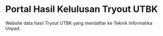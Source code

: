 # Portal Hasil Kelulusan Tryout UTBK
Website data hasil Tryout UTBK yang mendaftar ke Teknik Informatika Unpad.
